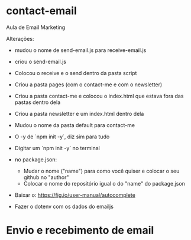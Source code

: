 # contact-email
Aula de Email Marketing

Alterações:
- mudou o nome de send-email.js para receive-email.js
- criou o send-email.js
- Colocou o receive e o send dentro da pasta script

- Criou a pasta pages (com o contact-me e com o newsletter)
- Criou a pasta contact-me e colocou o index.html que estava fora das pastas dentro dela
- Criou a pasta newsletter e um index.html dentro dela

- Mudou o nome da pasta default para contact-me

- O -y de ´npm init -y´, diz sim para tudo
- Digitar um ´npm init -y´ no terminal
- no package.json:
    - Mudar o nome ("name") para como você quiser e colocar o seu github no "author"
    - Colocar o nome do repositório igual o do "name" do package.json
- Baixar o: https://fig.io/user-manual/autocomplete

- Fazer o dotenv com os dados do emailjs

# Envio e recebimento de email